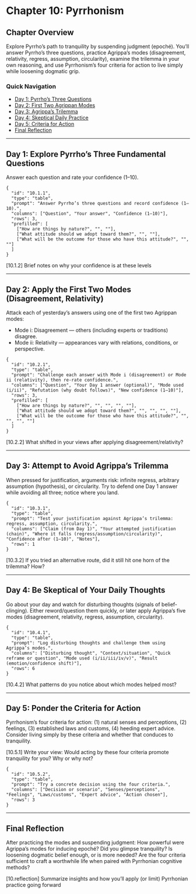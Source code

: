 # Chapter 10: Pyrrhonism

## Chapter Overview
Explore Pyrrho’s path to tranquility by suspending judgment (epoché). You’ll answer Pyrrho’s three questions, practice Agrippa’s modes (disagreement, relativity, regress, assumption, circularity), examine the trilemma in your own reasoning, and use Pyrrhonism’s four criteria for action to live simply while loosening dogmatic grip.

### Quick Navigation
- [Day 1: Pyrrho’s Three Questions](pyrrhonism#day-1)
- [Day 2: First Two Agrippan Modes](pyrrhonism#day-2)
- [Day 3: Agrippa’s Trilemma](pyrrhonism#day-3)
- [Day 4: Skeptical Daily Practice](pyrrhonism#day-4)
- [Day 5: Criteria for Action](pyrrhonism#day-5)
- [Final Reflection](pyrrhonism#final-reflection)

---

## Day 1: Explore Pyrrho’s Three Fundamental Questions

Answer each question and rate your confidence (1–10).

```qa
{
  "id": "10.1.1",
  "type": "table",
  "prompt": "Answer Pyrrho’s three questions and record confidence (1–10).",
  "columns": ["Question", "Your answer", "Confidence (1–10)"],
  "rows": 3,
  "prefilled": [
    ["How are things by nature?", "", ""],
    ["What attitude should we adopt toward them?", "", ""],
    ["What will be the outcome for those who have this attitude?", "", ""]
  ]
}
```

[10.1.2] Brief notes on why your confidence is at these levels

---

## Day 2: Apply the First Two Modes (Disagreement, Relativity)

Attack each of yesterday’s answers using one of the first two Agrippan modes:
- Mode i: Disagreement — others (including experts or traditions) disagree.
- Mode ii: Relativity — appearances vary with relations, conditions, or perspective.

```qa
{
  "id": "10.2.1",
  "type": "table",
  "prompt": "Challenge each answer with Mode i (disagreement) or Mode ii (relativity), then re-rate confidence.",
  "columns": ["Question", "Your Day 1 answer (optional)", "Mode used (i/ii)", "Refutation (why doubt follows)", "New confidence (1–10)"],
  "rows": 3,
  "prefilled": [
    ["How are things by nature?", "", "", "", ""],
    ["What attitude should we adopt toward them?", "", "", "", ""],
    ["What will be the outcome for those who have this attitude?", "", "", "", ""]
  ]
}
```

[10.2.2] What shifted in your views after applying disagreement/relativity?

---

## Day 3: Attempt to Avoid Agrippa’s Trilemma

When pressed for justification, arguments risk: infinite regress, arbitrary assumption (hypothesis), or circularity. Try to defend one Day 1 answer while avoiding all three; notice where you land.

```qa
{
  "id": "10.3.1",
  "type": "table",
  "prompt": "Test your justification against Agrippa’s trilemma: regress, assumption, circularity.",
  "columns": ["Claim (from Day 1)", "Your attempted justification (chain)", "Where it falls (regress/assumption/circularity)", "Confidence after (1–10)", "Notes"],
  "rows": 1
}
```

[10.3.2] If you tried an alternative route, did it still hit one horn of the trilemma? How?

---

## Day 4: Be Skeptical of Your Daily Thoughts

Go about your day and watch for disturbing thoughts (signals of belief-clinging). Either reword/question them quickly, or later apply Agrippa’s five modes (disagreement, relativity, regress, assumption, circularity).

```qa
{
  "id": "10.4.1",
  "type": "table",
  "prompt": "Log disturbing thoughts and challenge them using Agrippa’s modes.",
  "columns": ["Disturbing thought", "Context/situation", "Quick reframe or question", "Mode used (i/ii/iii/iv/v)", "Result (emotion/confidence shift)"],
  "rows": 6
}
```

[10.4.2] What patterns do you notice about which modes helped most?

---

## Day 5: Ponder the Criteria for Action

Pyrrhonism’s four criteria for action: (1) natural senses and perceptions, (2) feelings, (3) established laws and customs, (4) heeding expert advice. Consider living simply by these criteria and whether that conduces to tranquility.

[10.5.1] Write your view: Would acting by these four criteria promote tranquility for you? Why or why not?

```qa
{
  "id": "10.5.2",
  "type": "table",
  "prompt": "Try a concrete decision using the four criteria.",
  "columns": ["Decision or scenario", "Senses/perceptions", "Feelings", "Laws/customs", "Expert advice", "Action chosen"],
  "rows": 3
}
```

---

## Final Reflection

After practicing the modes and suspending judgment: How powerful were Agrippa’s modes for inducing epoché? Did you glimpse tranquility? Is loosening dogmatic belief enough, or is more needed? Are the four criteria sufficient to craft a worthwhile life when paired with Pyrrhonian cognitive methods?

[10.reflection] Summarize insights and how you’ll apply (or limit) Pyrrhonian practice going forward

